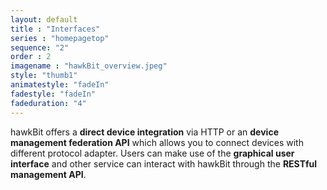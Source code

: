 ```yaml
---
layout: default
title : "Interfaces"
series : "homepagetop"
sequence: "2"
order : 2
imagename : "hawkBit_overview.jpeg"
style: "thumb1"
animatestyle: "fadeIn"
fadestyle: "fadeIn"
fadeduration: "4"
---
```


hawkBit offers a <b>direct device integration</b> via HTTP or an <b>device management federation API</b> which allows you to connect devices with different protocol adapter. Users can make use of the <b>graphical user interface</b> and other service can interact with hawkBit through the <b>RESTful management API</b>.
